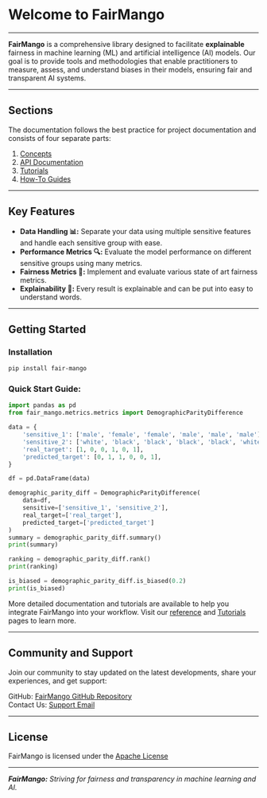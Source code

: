 # Welcome to FairMango

---

**FairMango** is a comprehensive library designed to facilitate **explainable** fairness in machine learning (ML) and artificial intelligence (AI) models. Our goal is to provide tools and methodologies that enable practitioners to measure, assess, and understand biases in their models, ensuring fair and transparent AI systems.

---

## Sections

The documentation follows the best practice for project documentation and consists of four separate parts:

1. [Concepts](concepts.md)
2. [API Documentation](api_documentation/dataset.md)
3. [Tutorials](tutorials.md)
4. [How-To Guides](how-to-guides.md)

---

## Key Features

- **Data Handling 📊:** Separate your data using multiple sensitive features and handle each sensitive group with ease.
- **Performance Metrics 🔍:** Evaluate the model performance on different sensitive groups using many metrics.
- **Fairness Metrics 📏:** Implement and evaluate various state of art fairness metrics.
- **Explainability 💬:** Every result is explainable and can be put into easy to understand words.

---

## Getting Started

### Installation

```bash
pip install fair-mango
```

### Quick Start Guide:

```python
import pandas as pd
from fair_mango.metrics.metrics import DemographicParityDifference

data = {
    'sensitive_1': ['male', 'female', 'female', 'male', 'male', 'male'],
    'sensitive_2': ['white', 'black', 'black', 'black', 'black', 'white'],
    'real_target': [1, 0, 0, 1, 0, 1],
    'predicted_target': [0, 1, 1, 0, 0, 1],
}

df = pd.DataFrame(data)

demographic_parity_diff = DemographicParityDifference(
    data=df,
    sensitive=['sensitive_1', 'sensitive_2'],
    real_target=['real_target'],
    predicted_target=['predicted_target']
)
summary = demographic_parity_diff.summary()
print(summary)

ranking = demographic_parity_diff.rank()
print(ranking)

is_biased = demographic_parity_diff.is_biased(0.2)
print(is_biased)
```

More detailed documentation and tutorials are available to help you integrate FairMango into your workflow. Visit our [reference](reference.md) and [Tutorials](tutorials.md) pages to learn more.

---

## Community and Support

Join our community to stay updated on the latest developments, share your experiences, and get support:

GitHub: [FairMango GitHub Repository](https://github.com/datategy/Fair-Mango)<br>
Contact Us: [Support Email](mailto:contact@datategy.net)

---

## License

FairMango is licensed under the [Apache License](https://github.com/datategy/Fair-Mango/blob/dev/LICENSE)

---

***FairMango:** Striving for fairness and transparency in machine learning and AI.*
